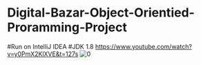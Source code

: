 # Digital-Bazar-Object-Orientied-Proramming-Project
#Run on IntelliJ IDEA
#JDK 1.8
https://www.youtube.com/watch?v=y0PmX2KlXVE&t=127s
![0](https://user-images.githubusercontent.com/97384975/180078646-2351f712-f728-494a-8c4b-c3dac61ff2e1.jpg)

